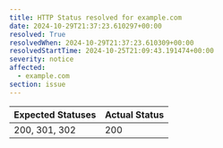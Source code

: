 ```yaml
---
title: HTTP Status resolved for example.com
date: 2024-10-29T21:37:23.610297+00:00
resolved: True
resolvedWhen: 2024-10-29T21:37:23.610309+00:00
resolvedStartTime: 2024-10-25T21:09:43.191474+00:00
severity: notice
affected:
  - example.com
section: issue
---
```


| Expected Statuses | Actual Status  |
|-------------------|----------------|
| 200, 301, 302 | 200 |
